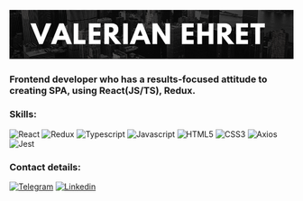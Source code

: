 [![Header](https://github.com/valerianEhret/valerianEhret/blob/main/assets/ehret2.png)](https://www.linkedin.com/in/valerian-ehret-954727210/)

### Frontend developer who has a results-focused attitude to creating SPA, using React(JS/TS), Redux.
### Skills:
![React](https://img.shields.io/badge/-REACT-090909?style=for-the-badge&logo=react)
![Redux](https://img.shields.io/badge/-REDUX-090909?style=for-the-badge&logo=redux)
![Typescript](https://img.shields.io/badge/-TYPESCRIPT-090909?style=for-the-badge&logo=typescript)
![Javascript](https://img.shields.io/badge/-JAVASCRIPT-090909?style=for-the-badge&logo=javascript)
![HTML5](https://img.shields.io/badge/-HTML5-090909?style=for-the-badge&logo=html5@)
![CSS3](https://img.shields.io/badge/-CSS3-090909?style=for-the-badge&logo=css3)
![Axios](https://img.shields.io/badge/-AXIOS-090909?style=for-the-badge&logo=axios)
![Jest](https://img.shields.io/badge/-JEST-090909?style=for-the-badge&logo=jest)
### Contact details:
[![Telegram](https://img.shields.io/badge/-TELEGRAM-090909?style=for-the-badge&logo=telegram)](https://t.me/ValerianEhret)
[![Linkedin](https://img.shields.io/badge/-LINKEDIN-090909?style=for-the-badge&logo=linkedin)](https://www.linkedin.com/in/valerian-ehret-954727210/)
